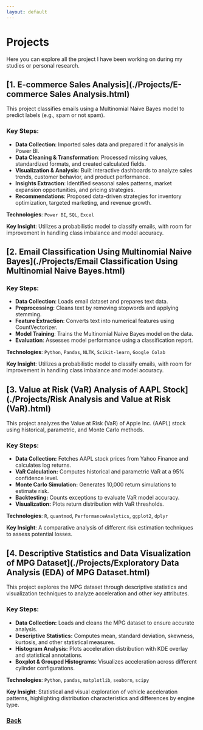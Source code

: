 ```yaml
---
layout: default
---
```

# Projects

Here you can explore all the project I have been working on during my studies or personal research.

## [1. E-commerce Sales Analysis](./Projects/E-commerce Sales Analysis.html)

This project classifies emails using a Multinomial Naive Bayes model to predict labels (e.g., spam or not spam).

### Key Steps:

- **Data Collection**: Imported sales data and prepared it for analysis in Power BI.
- **Data Cleaning & Transformation**: Processed missing values, standardized formats, and created calculated fields.
- **Visualization & Analysis**: Built interactive dashboards to analyze sales trends, customer behavior, and product performance.
- **Insights Extraction**: Identified seasonal sales patterns, market expansion opportunities, and pricing strategies.
- **Recommendations**: Proposed data-driven strategies for inventory optimization, targeted marketing, and revenue growth.

**Technologies**: `Power BI`, `SQL`, `Excel`

**Key Insight**: Utilizes a probabilistic model to classify emails, with room for improvement in handling class imbalance and model accuracy.

## [2. Email Classification Using Multinomial Naive Bayes](./Projects/Email Classification Using Multinomial Naive Bayes.html)

### Key Steps:

- **Data Collection**: Loads email dataset and prepares text data.
- **Preprocessing**: Cleans text by removing stopwords and applying stemming.
- **Feature Extraction**: Converts text into numerical features using CountVectorizer.
- **Model Training**: Trains the Multinomial Naive Bayes model on the data.
- **Evaluation**: Assesses model performance using a classification report.

**Technologies**: `Python`, `Pandas`, `NLTK`, `Scikit-learn`, `Google Colab`

**Key Insight**: Utilizes a probabilistic model to classify emails, with room for improvement in handling class imbalance and model accuracy.

## [3. Value at Risk (VaR) Analysis of AAPL Stock](./Projects/Risk Analysis and Value at Risk (VaR).html)

This project analyzes the Value at Risk (VaR) of Apple Inc. (AAPL) stock using historical, parametric, and Monte Carlo methods. 

### Key Steps:
- **Data Collection:** Fetches AAPL stock prices from Yahoo Finance and calculates log returns.
- **VaR Calculation:** Computes historical and parametric VaR at a 95% confidence level.
- **Monte Carlo Simulation:** Generates 10,000 return simulations to estimate risk.
- **Backtesting:** Counts exceptions to evaluate VaR model accuracy.
- **Visualization:** Plots return distribution with VaR thresholds.

**Technologies**: `R`, `quantmod`, `PerformanceAnalytics`, `ggplot2`, `dplyr`

**Key Insight**: A comparative analysis of different risk estimation techniques to assess potential losses.

## [4. Descriptive Statistics and Data Visualization of MPG Dataset](./Projects/Exploratory Data Analysis (EDA) of MPG Dataset.html)

This project explores the MPG dataset through descriptive statistics and visualization techniques to analyze acceleration and other key attributes.

### Key Steps:

- **Data Collection:** Loads and cleans the MPG dataset to ensure accurate analysis.
- **Descriptive Statistics:** Computes mean, standard deviation, skewness, kurtosis, and other statistical measures.
- **Histogram Analysis:** Plots acceleration distribution with KDE overlay and statistical annotations.
- **Boxplot & Grouped Histograms:** Visualizes acceleration across different cylinder configurations.  

**Technologies**: `Python`, `pandas`, `matplotlib`, `seaborn`, `scipy`

**Key Insight**: Statistical and visual exploration of vehicle acceleration patterns, highlighting distribution characteristics and differences by engine type.

### [Back](./)
